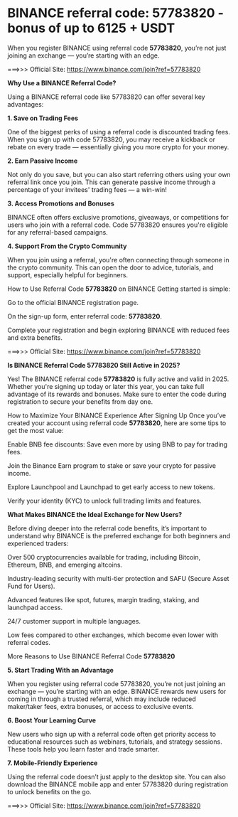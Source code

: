 # BINANCE referral code: 57783820  - bonus of up to 6125 + USDT



When you register BINANCE using referral code **57783820**, you’re not just joining an exchange — you’re starting with an edge.


===>>> Official Site: https://www.binance.com/join?ref=57783820



**Why Use a BINANCE Referral Code?**

Using a BINANCE referral code like 57783820 can offer several key advantages:

**1. Save on Trading Fees**

One of the biggest perks of using a referral code is discounted trading fees. When you sign up with code 57783820, you may receive a kickback or rebate on every trade — essentially giving you more crypto for your money.

**2. Earn Passive Income**

Not only do you save, but you can also start referring others using your own referral link once you join. This can generate passive income through a percentage of your invitees' trading fees — a win-win!

**3. Access Promotions and Bonuses**

BINANCE often offers exclusive promotions, giveaways, or competitions for users who join with a referral code. Code 57783820 ensures you're eligible for any referral-based campaigns.

**4. Support From the Crypto Community**

When you join using a referral, you're often connecting through someone in the crypto community. This can open the door to advice, tutorials, and support, especially helpful for beginners.

How to Use Referral Code **57783820** on BINANCE
Getting started is simple:

Go to the official BINANCE registration page.

On the sign-up form, enter referral code: **57783820**.

Complete your registration and begin exploring BINANCE with reduced fees and extra benefits.


===>>> Official Site: https://www.binance.com/join?ref=57783820



**Is BINANCE Referral Code 57783820 Still Active in 2025?**


Yes! The BINANCE referral code **57783820** is fully active and valid in 2025. Whether you're signing up today or later this year, you can take full advantage of its rewards and bonuses. Make sure to enter the code during registration to secure your benefits from day one.

How to Maximize Your BINANCE Experience After Signing Up
Once you’ve created your account using referral code **57783820**, here are some tips to get the most value:

Enable BNB fee discounts: Save even more by using BNB to pay for trading fees.

Join the Binance Earn program to stake or save your crypto for passive income.

Explore Launchpool and Launchpad to get early access to new tokens.

Verify your identity (KYC) to unlock full trading limits and features.


**What Makes BINANCE the Ideal Exchange for New Users?**


Before diving deeper into the referral code benefits, it’s important to understand why BINANCE is the preferred exchange for both beginners and experienced traders:

Over 500 cryptocurrencies available for trading, including Bitcoin, Ethereum, BNB, and emerging altcoins.

Industry-leading security with multi-tier protection and SAFU (Secure Asset Fund for Users).

Advanced features like spot, futures, margin trading, staking, and launchpad access.

24/7 customer support in multiple languages.

Low fees compared to other exchanges, which become even lower with referral codes.

More Reasons to Use BINANCE Referral Code **57783820**

**5. Start Trading With an Advantage**

When you register using referral code 57783820, you’re not just joining an exchange — you’re starting with an edge. BINANCE rewards new users for coming in through a trusted referral, which may include reduced maker/taker fees, extra bonuses, or access to exclusive events.

**6. Boost Your Learning Curve**

New users who sign up with a referral code often get priority access to educational resources such as webinars, tutorials, and strategy sessions. These tools help you learn faster and trade smarter.

**7. Mobile-Friendly Experience**

Using the referral code doesn’t just apply to the desktop site. You can also download the BINANCE mobile app and enter 57783820 during registration to unlock benefits on the go.



===>>> Official Site: https://www.binance.com/join?ref=57783820
